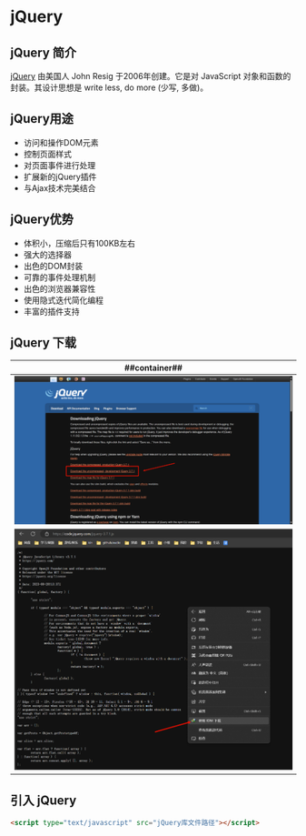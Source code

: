 # jQuery
## jQuery 简介
[jQuery](https://jquery.com/) 由美国人 John Resig 于2006年创建。它是对 JavaScript 对象和函数的封装。其设计思想是 write less, do more (少写, 多做)。

## jQuery用途
- 访问和操作DOM元素
- 控制页面样式
- 对页面事件进行处理
- 扩展新的jQuery插件
- 与Ajax技术完美结合

## jQuery优势
- 体积小，压缩后只有100KB左右
- 强大的选择器
- 出色的DOM封装
- 可靠的事件处理机制
- 出色的浏览器兼容性
- 使用隐式迭代简化编程
- 丰富的插件支持

## jQuery 下载
| ##container## |
|:--:|
|![Clip_2024-03-22_22-55-38.png](./Clip_2024-03-22_22-55-38.png)|
|![Clip_2024-03-22_22-56-20.png](./Clip_2024-03-22_22-56-20.png)|

## 引入 jQuery

```html
<script type="text/javascript" src="jQuery库文件路径"></script>
```